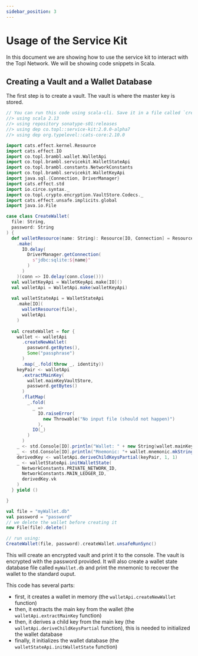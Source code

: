 ```yaml
---
sidebar_position: 3
---
```


# Usage of the Service Kit

In this document we are showing how to use the service kit to interact with the
Topl Network. We will be showing code snippets in Scala.

## Creating a Vault and a Wallet Database

The first step is to create a vault. The vault is where the master key is stored.

```scala
// You can run this code using scala-cli. Save it in a file called `create-vault.sc` and run it with `scala-cli create-vault.sc`
//> using scala 2.13
//> using repository sonatype-s01:releases
//> using dep co.topl::service-kit:2.0.0-alpha7
//> using dep org.typelevel::cats-core:2.10.0

import cats.effect.kernel.Resource
import cats.effect.IO
import co.topl.brambl.wallet.WalletApi
import co.topl.brambl.servicekit.WalletStateApi
import co.topl.brambl.constants.NetworkConstants
import co.topl.brambl.servicekit.WalletKeyApi
import java.sql.{Connection, DriverManager}
import cats.effect.std
import io.circe.syntax._
import co.topl.crypto.encryption.VaultStore.Codecs._
import cats.effect.unsafe.implicits.global
import java.io.File

case class CreateWallet(
  file: String,
  password: String
) {
  def walletResource(name: String): Resource[IO, Connection] = Resource
    .make(
      IO.delay(
        DriverManager.getConnection(
          s"jdbc:sqlite:${name}"
        )
      )
    )(conn => IO.delay(conn.close()))
  val walletKeyApi = WalletKeyApi.make[IO]()
  val walletApi = WalletApi.make(walletKeyApi)
  
  val walletStateApi = WalletStateApi
    .make[IO](
      walletResource(file),
      walletApi
    )
  
  val createWallet = for {
    wallet <- walletApi
      .createNewWallet(
        password.getBytes(),
        Some("passphrase")
      )
      .map(_.fold(throw _, identity))
    keyPair <- walletApi
      .extractMainKey(
        wallet.mainKeyVaultStore,
        password.getBytes()
      )
      .flatMap(
        _.fold(
          _ =>
            IO.raiseError(
              new Throwable("No input file (should not happen)")
            ),
          IO(_)
        )
      )
    _ <- std.Console[IO].println("Wallet: " + new String(wallet.mainKeyVaultStore.asJson.noSpaces))
    _ <- std.Console[IO].println("Mnemonic: "+ wallet.mnemonic.mkString(","))
    derivedKey <- walletApi.deriveChildKeysPartial(keyPair, 1, 1)
    _ <- walletStateApi.initWalletState(
      NetworkConstants.PRIVATE_NETWORK_ID,
      NetworkConstants.MAIN_LEDGER_ID,
      derivedKey.vk
    )
  } yield ()

}

val file = "myWallet.db"
val password = "password"
// we delete the wallet before creating it
new File(file).delete()

// run using:
CreateWallet(file, password).createWallet.unsafeRunSync()
```

This will create an encrypted vault and print it to the console. The vault is
encrypted with the password provided. It will also create a wallet state database
file called `myWallet.db` and print the mnemonic to recover the wallet to the
standard ouput.

This code has several parts:

- first, it creates a wallet in memory (the `walletApi.createNewWallet` function)
- then, it extracts the main key from the wallet (the `walletApi.extractMainKey` function)
- then, it derives a child key from the main key (the `walletApi.deriveChildKeysPartial` function),
this is needed to initialized the wallet database
- finally, it initializes the wallet database (the `walletStateApi.initWalletState` function)